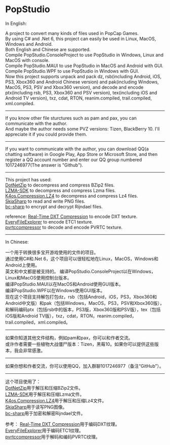 # PopStudio
In English:  
  
A project to convert many kinds of files used in PopCap Games.  
By using C# and .Net 6, this project can easily be used in Linux, MacOS, Windows and Android.  
Both English and Chinese are supported.  
Compile PopStudio.ConsoleProject to use PopStudio in Windows, Linux and MacOS with console.  
Compile PopStudio.MAUI to use PopStudio in MacOS and Android with GUI.  
Compile PopStudio.WPF to use PopStudio in Windows with GUI.  
Now this project supports unpack and pack dz, rsb(including Android, iOS, PS3, Xbox360 and Android Chinese version) and pak(including Windows, MacOS, PS3, PSV and Xbox360 version), and decode and encode ptx(including rsb, PS3, Xbox360 and PSV version), tex(including iOS and Android TV version), txz, cdat, RTON, reanim.compiled, trail.compiled, xml.compiled.  
___
If you know other file sturctures such as pam and pax, you can communicate with the author.  
And maybe the author needs some PVZ versions: Tizen, BlackBerry 10. I'll appreciate it if you could provide them.  
___
If you want to communicate with the author, you can download QQ(a chatting software) in Google Play, App Store or Microsoft Store, and then register a QQ account number and enter our QQ group numbered 1017246977(The answer is "Github").
___
This project has used:  
[DotNetZip](https://github.com/eropple/dotnetzip) to decompress and compress BZip2 files.  
[LZMA-SDK](https://github.com/monemihir/LZMA-SDK) to decompress and compress Lzma files.  
[K4os.Compression.LZ4](https://github.com/MiloszKrajewski/K4os.Compression.LZ4) to decompress and compress Lz4 files.  
[SkiaSharp](https://github.com/mono/SkiaSharp) to read and write PNG files.  
[bc-sharp](https://github.com/novotnyllc/bc-csharp) to encrypt and decrypt Rijndael files.  
  
reference:
[Real-Time DXT Compression](https://www.researchgate.net/publication/259000525_Real-Time_DXT_Compression) to encode DXT texture.  
[EveryFileExplorer](https://github.com/Gericom/EveryFileExplorer) to encode ETC1 texture.  
[pvrtccompressor](https://bitbucket.org/jthlim/pvrtccompressor) to decode and encode PVRTC texture.  
___
In Chinese:  
  
一个用于转换很多宝开游戏使用的文件的项目。  
通过使用C#和.Net 6，这个项目可以很轻松地在Linux，MacOS，Windows和Android上使用。  
英文和中文都是被支持的。
编译PopStudio.ConsoleProject以在Windows，Linux和MacOS使用控制台版本。  
编译PopStudio.MAUI以在MacOS和Android使用GUI版本。  
编译PopStudio.WPF以在Windows使用GUI版本。  
现在这个项目支持解包打包dz，rsb（包括Android，iOS，PS3，Xbox360和Android中文版）和pak（包括Windows，MacOS，PS3，PSV和Xbox360版），和解码编码ptx（包括rsb中的版本，PS3版，Xbox360版和PSV版），tex（包括iOS版和Android TV版），txz，cdat，RTON，reanim.compiled，trail.compiled，xml.compiled。  
___
如果你知道其他文件结构，例如pam和pax，你可以和作者交流。  
或许作者需要一些植物大战僵尸版本：Tizen，黑莓10。如果你可以提供这些版本，我会非常感激。  
___
如果你想和作者交流，你可以使用QQ，加入群聊1017246977（备注“GitHub”）。
___
这个项目使用了：  
[DotNetZip](https://github.com/eropple/dotnetzip)用于解压和压缩BZip2文件。  
[LZMA-SDK](https://github.com/monemihir/LZMA-SDK)用于解压和压缩Lzma文件。  
[K4os.Compression.LZ4](https://github.com/MiloszKrajewski/K4os.Compression.LZ4)用于解压和压缩Lz4文件。  
[SkiaSharp](https://github.com/mono/SkiaSharp)用于读写PNG图像。  
[bc-sharp](https://github.com/novotnyllc/bc-csharp)用于加密和解密Rijndael文件。  
  
参考：
[Real-Time DXT Compression](https://www.researchgate.net/publication/259000525_Real-Time_DXT_Compression)用于编码DXT纹理。  
[EveryFileExplorer](https://github.com/Gericom/EveryFileExplorer)用于编码ETC1纹理。  
[pvrtccompressor](https://bitbucket.org/jthlim/pvrtccompressor)用于解码和编码PVRTC纹理。  